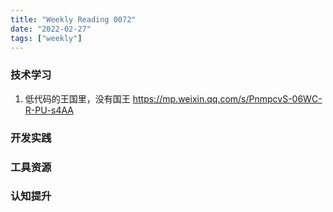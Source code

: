 ```yaml
---
title: "Weekly Reading 0072"
date: "2022-02-27"
tags: ["weekly"]
---
```


### 技术学习
1. 低代码的王国里，没有国王 https://mp.weixin.qq.com/s/PnmpcvS-06WC-R-PU-s4AA

### 开发实践


### 工具资源


### 认知提升
